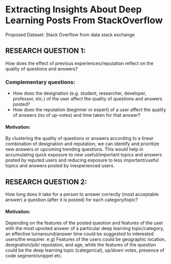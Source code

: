 # Extracting Insights About Deep Learning Posts From StackOverflow

Proposed Dataset: Stack Overflow from data stack exchange  

## RESEARCH QUESTION 1:
How does the effect of previous experiences/reputation reflect on the quality of questions and answers?  

### Complementary questions:  
* How does the designation (e.g. student, researcher, developer, professor, etc.) of the user affect the quality of questions and answers posted?  
* How does the reputation (beginner or expert) of a user affect the quality of answers (no of up-votes) and time taken for that answer?  

#### Motivation:  

By clustering the quality of questions or answers according to a linear combination of designation and reputation, we can identify and prioritize new answers or upcoming trending questions. This would help in accumulating quick exposure to new useful/important topics and answers posted by reputed users and reducing exposure to less important/useful topics and answers posted by inexperienced users.

## RESEARCH QUESTION 2:  
How long does it take for a person to answer correctly (most acceptable answer) a question (after it is posted) for each category/topic?  

#### Motivation:  
Depending on the features of the posted question and features of the user with the most upvoted answer of a particular deep learning topic/category, an effective turnaround/answer time could be suggested to interested users/the enquirer. e.g) Features of the users could be geographic location, designation/job/ reputation, and age, while the features of the question could be the deep learning topic (categorical), up/down votes, presence of code segment/snippet etc.
